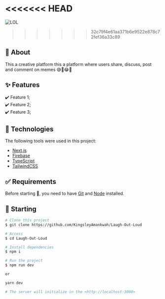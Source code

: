 <<<<<<< HEAD
=======
![LOL](https://user-images.githubusercontent.com/64941442/210916101-ee6506ba-30c0-4f50-8de7-9023f2827b30.png)

>>>>>>> 32c79f4e61aa371b6e9522e878c72fef36a33c89
## :dart: About

This a creative platform this a platform where users share, discuss, post and comment on memes 😅🚀😂🤣

## :sparkles: Features

:heavy_check_mark: Feature 1;\
:heavy_check_mark: Feature 2;\
:heavy_check_mark: Feature 3;

## :rocket: Technologies

The following tools were used in this project:

- [Next.js](https://nextjs.org)
- [Firebase](https://firebase.google.com/)
- [TypeScript](https://www.typescriptlang.org/)
- [TailwindCSS](https://tailwindcss.com)

## :white_check_mark: Requirements

Before starting :checkered_flag:, you need to have [Git](https://git-scm.com) and [Node](https://nodejs.org/en/) installed.

## :checkered_flag: Starting

```bash
# Clone this project
$ git clone https://github.com/KingsleyAmankwah/Laugh-Out-Loud

# Access
$ cd Laugh-Out-Loud

# Install dependencies
$ npm i

# Run the project
$ npm run dev

or

yarn dev

# The server will initialize in the <http://localhost:3000>
```
